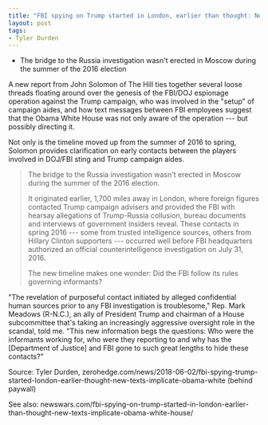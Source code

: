 ```yaml
---
title: "FBI spying on Trump started in London, earlier than thought: New texts implicate Obama White House"
layout: post
tags:
- Tyler Durden
---
```


- The bridge to the Russia investigation wasn't erected in Moscow during the summer of the 2016 election

A new report from John Solomon of The Hill ties together several loose threads floating around over the genesis of the FBI/DOJ espionage operation against the Trump campaign, who was involved in the "setup" of campaign aides, and how text messages between FBI employees suggest that the Obama White House was not only aware of the operation --- but possibly directing it.

Not only is the timeline moved up from the summer of 2016 to spring, Solomon provides clarification on early contacts between the players involved in DOJ/FBI sting and Trump campaign aides.

> The bridge to the Russia investigation wasn't erected in Moscow during the summer of the 2016 election.
>
> It originated earlier, 1,700 miles away in London, where foreign figures contacted Trump campaign advisers and provided the FBI with hearsay allegations of Trump-Russia collusion, bureau documents and interviews of government insiders reveal. These contacts in spring 2016 --- some from trusted intelligence sources, others from Hillary Clinton supporters --- occurred well before FBI headquarters authorized an official counterintelligence investigation on July 31, 2016.
>
> The new timeline makes one wonder: Did the FBI follow its rules governing informants?

"The revelation of purposeful contact initiated by alleged confidential human sources prior to any FBI investigation is troublesome," Rep. Mark Meadows (R-N.C.), an ally of President Trump and chairman of a House subcommittee that's taking an increasingly aggressive oversight role in the scandal, told me. "This new information begs the questions: Who were the informants working for, who were they reporting to and why has the [Department of Justice] and FBI gone to such great lengths to hide these contacts?"

Source: Tyler Durden, zerohedge.com/news/2018-06-02/fbi-spying-trump-started-london-earlier-thought-new-texts-implicate-obama-white (behind paywall)

See also: newswars.com/fbi-spying-on-trump-started-in-london-earlier-than-thought-new-texts-implicate-obama-white-house/
